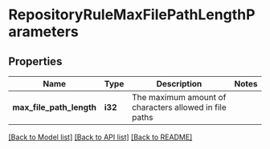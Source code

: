 # RepositoryRuleMaxFilePathLengthParameters

## Properties

Name | Type | Description | Notes
------------ | ------------- | ------------- | -------------
**max_file_path_length** | **i32** | The maximum amount of characters allowed in file paths | 

[[Back to Model list]](../README.md#documentation-for-models) [[Back to API list]](../README.md#documentation-for-api-endpoints) [[Back to README]](../README.md)


